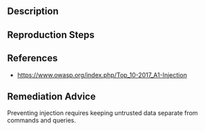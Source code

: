 ## Description


## Reproduction Steps


## References

- https://www.owasp.org/index.php/Top_10-2017_A1-Injection


## Remediation Advice

Preventing injection requires keeping untrusted data separate from commands and queries.
